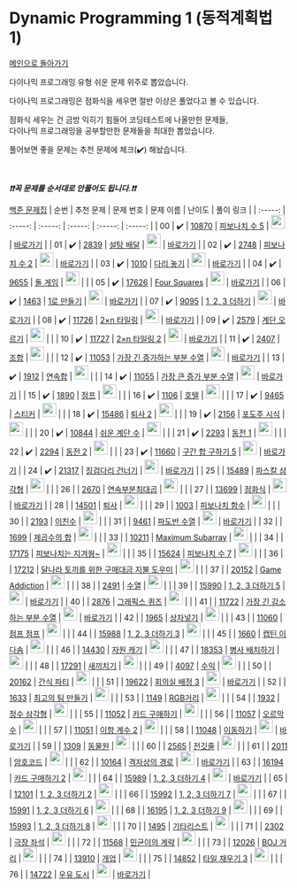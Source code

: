 # Dynamic Programming 1 (동적계획법 1)

[메인으로 돌아가기](https://github.com/tony9402/baekjoon)

다이나믹 프로그래밍 유형 쉬운 문제 위주로 뽑았습니다.

다이나믹 프로그래밍은 점화식을 세우면 절반 이상은 풀었다고 볼 수 있습니다.

점화식 세우는 건 금방 익히기 힘들어 코딩테스트에 나올만한 문제들,   
다이나믹 프로그래밍을 공부할만한 문제들을 최대한 뽑았습니다.

풀어보면 좋을 문제는 추천 문제에 체크(:heavy_check_mark:) 해놨습니다.

<br>

***❗️❗️꼭 문제를 순서대로 안풀어도 됩니다.❗️❗️***

[백준 문제집](https://www.acmicpc.net/workbook/view/7020)
|          순번          |        추천 문제         |        문제 번호         |        문제 이름         |         난이도          |        풀이 링크         |
| :-----: | :-----: | :-----: | :-----: | :-----: | :-----: |
| 00 |  :heavy_check_mark:  | <a href="https://www.acmicpc.net/problem/10870" target="_blank">10870</a> | <a href="https://www.acmicpc.net/problem/10870" target="_blank">피보나치 수 5</a> | <img height="25px" width="25px" src="https://static.solved.ac/tier_small/4.svg"/> | <a href="./../solution/dynamic_programming_1/10870">바로가기</a> |
| 01 |  :heavy_check_mark:  | <a href="https://www.acmicpc.net/problem/2839" target="_blank">2839</a> | <a href="https://www.acmicpc.net/problem/2839" target="_blank">설탕 배달</a> | <img height="25px" width="25px" src="https://static.solved.ac/tier_small/5.svg"/> | <a href="./../solution/dynamic_programming_1/2839">바로가기</a> |
| 02 |  :heavy_check_mark:  | <a href="https://www.acmicpc.net/problem/2748" target="_blank">2748</a> | <a href="https://www.acmicpc.net/problem/2748" target="_blank">피보나치 수 2</a> | <img height="25px" width="25px" src="https://static.solved.ac/tier_small/5.svg"/> | <a href="./../solution/dynamic_programming_1/2748">바로가기</a> |
| 03 |  :heavy_check_mark:  | <a href="https://www.acmicpc.net/problem/1010" target="_blank">1010</a> | <a href="https://www.acmicpc.net/problem/1010" target="_blank">다리 놓기</a> | <img height="25px" width="25px" src="https://static.solved.ac/tier_small/6.svg"/> | <a href="./../solution/dynamic_programming_1/1010">바로가기</a> |
| 04 |  :heavy_check_mark:  | <a href="https://www.acmicpc.net/problem/9655" target="_blank">9655</a> | <a href="https://www.acmicpc.net/problem/9655" target="_blank">돌 게임</a> | <img height="25px" width="25px" src="https://static.solved.ac/tier_small/6.svg"/> |                      |
| 05 |  :heavy_check_mark:  | <a href="https://www.acmicpc.net/problem/17626" target="_blank">17626</a> | <a href="https://www.acmicpc.net/problem/17626" target="_blank">Four Squares</a> | <img height="25px" width="25px" src="https://static.solved.ac/tier_small/7.svg"/> | <a href="./../solution/dynamic_programming_1/17626">바로가기</a> |
| 06 |  :heavy_check_mark:  | <a href="https://www.acmicpc.net/problem/1463" target="_blank">1463</a> | <a href="https://www.acmicpc.net/problem/1463" target="_blank">1로 만들기</a> | <img height="25px" width="25px" src="https://static.solved.ac/tier_small/8.svg"/> | <a href="./../solution/dynamic_programming_1/1463">바로가기</a> |
| 07 |  :heavy_check_mark:  | <a href="https://www.acmicpc.net/problem/9095" target="_blank">9095</a> | <a href="https://www.acmicpc.net/problem/9095" target="_blank">1, 2, 3 더하기</a> | <img height="25px" width="25px" src="https://static.solved.ac/tier_small/8.svg"/> | <a href="./../solution/dynamic_programming_1/9095">바로가기</a> |
| 08 |  :heavy_check_mark:  | <a href="https://www.acmicpc.net/problem/11726" target="_blank">11726</a> | <a href="https://www.acmicpc.net/problem/11726" target="_blank">2×n 타일링</a> | <img height="25px" width="25px" src="https://static.solved.ac/tier_small/8.svg"/> | <a href="./../solution/dynamic_programming_1/11726">바로가기</a> |
| 09 |  :heavy_check_mark:  | <a href="https://www.acmicpc.net/problem/2579" target="_blank">2579</a> | <a href="https://www.acmicpc.net/problem/2579" target="_blank">계단 오르기</a> | <img height="25px" width="25px" src="https://static.solved.ac/tier_small/8.svg"/> |                      |
| 10 |  :heavy_check_mark:  | <a href="https://www.acmicpc.net/problem/11727" target="_blank">11727</a> | <a href="https://www.acmicpc.net/problem/11727" target="_blank">2×n 타일링 2</a> | <img height="25px" width="25px" src="https://static.solved.ac/tier_small/8.svg"/> | <a href="./../solution/dynamic_programming_1/11727">바로가기</a> |
| 11 |  :heavy_check_mark:  | <a href="https://www.acmicpc.net/problem/2407" target="_blank">2407</a> | <a href="https://www.acmicpc.net/problem/2407" target="_blank">조합</a> | <img height="25px" width="25px" src="https://static.solved.ac/tier_small/8.svg"/> |                      |
| 12 |  :heavy_check_mark:  | <a href="https://www.acmicpc.net/problem/11053" target="_blank">11053</a> | <a href="https://www.acmicpc.net/problem/11053" target="_blank">가장 긴 증가하는 부분 수열</a> | <img height="25px" width="25px" src="https://static.solved.ac/tier_small/9.svg"/> | <a href="./../solution/dynamic_programming_1/11053">바로가기</a> |
| 13 |  :heavy_check_mark:  | <a href="https://www.acmicpc.net/problem/1912" target="_blank">1912</a> | <a href="https://www.acmicpc.net/problem/1912" target="_blank">연속합</a> | <img height="25px" width="25px" src="https://static.solved.ac/tier_small/9.svg"/> |                      |
| 14 |  :heavy_check_mark:  | <a href="https://www.acmicpc.net/problem/11055" target="_blank">11055</a> | <a href="https://www.acmicpc.net/problem/11055" target="_blank">가장 큰 증가 부분 수열</a> | <img height="25px" width="25px" src="https://static.solved.ac/tier_small/9.svg"/> | <a href="./../solution/dynamic_programming_1/11055">바로가기</a> |
| 15 |  :heavy_check_mark:  | <a href="https://www.acmicpc.net/problem/1890" target="_blank">1890</a> | <a href="https://www.acmicpc.net/problem/1890" target="_blank">점프</a> | <img height="25px" width="25px" src="https://static.solved.ac/tier_small/9.svg"/> |                      |
| 16 |  :heavy_check_mark:  | <a href="https://www.acmicpc.net/problem/1106" target="_blank">1106</a> | <a href="https://www.acmicpc.net/problem/1106" target="_blank">호텔</a> | <img height="25px" width="25px" src="https://static.solved.ac/tier_small/9.svg"/> |                      |
| 17 |  :heavy_check_mark:  | <a href="https://www.acmicpc.net/problem/9465" target="_blank">9465</a> | <a href="https://www.acmicpc.net/problem/9465" target="_blank">스티커</a> | <img height="25px" width="25px" src="https://static.solved.ac/tier_small/10.svg"/> |                      |
| 18 |  :heavy_check_mark:  | <a href="https://www.acmicpc.net/problem/15486" target="_blank">15486</a> | <a href="https://www.acmicpc.net/problem/15486" target="_blank">퇴사 2</a> | <img height="25px" width="25px" src="https://static.solved.ac/tier_small/10.svg"/> |                      |
| 19 |  :heavy_check_mark:  | <a href="https://www.acmicpc.net/problem/2156" target="_blank">2156</a> | <a href="https://www.acmicpc.net/problem/2156" target="_blank">포도주 시식</a> | <img height="25px" width="25px" src="https://static.solved.ac/tier_small/10.svg"/> |                      |
| 20 |  :heavy_check_mark:  | <a href="https://www.acmicpc.net/problem/10844" target="_blank">10844</a> | <a href="https://www.acmicpc.net/problem/10844" target="_blank">쉬운 계단 수</a> | <img height="25px" width="25px" src="https://static.solved.ac/tier_small/10.svg"/> |                      |
| 21 |  :heavy_check_mark:  | <a href="https://www.acmicpc.net/problem/2293" target="_blank">2293</a> | <a href="https://www.acmicpc.net/problem/2293" target="_blank">동전 1</a> | <img height="25px" width="25px" src="https://static.solved.ac/tier_small/10.svg"/> |                      |
| 22 |  :heavy_check_mark:  | <a href="https://www.acmicpc.net/problem/2294" target="_blank">2294</a> | <a href="https://www.acmicpc.net/problem/2294" target="_blank">동전 2</a> | <img height="25px" width="25px" src="https://static.solved.ac/tier_small/10.svg"/> |                      |
| 23 |  :heavy_check_mark:  | <a href="https://www.acmicpc.net/problem/11660" target="_blank">11660</a> | <a href="https://www.acmicpc.net/problem/11660" target="_blank">구간 합 구하기 5</a> | <img height="25px" width="25px" src="https://static.solved.ac/tier_small/10.svg"/> | <a href="./../solution/dynamic_programming_1/11660">바로가기</a> |
| 24 |  :heavy_check_mark:  | <a href="https://www.acmicpc.net/problem/21317" target="_blank">21317</a> | <a href="https://www.acmicpc.net/problem/21317" target="_blank">징검다리 건너기</a> | <img height="25px" width="25px" src="https://static.solved.ac/tier_small/10.svg"/> | <a href="./../solution/dynamic_programming_1/21317">바로가기</a> |
| 25 |                      | <a href="https://www.acmicpc.net/problem/15489" target="_blank">15489</a> | <a href="https://www.acmicpc.net/problem/15489" target="_blank">파스칼 삼각형</a> | <img height="25px" width="25px" src="https://static.solved.ac/tier_small/6.svg"/> |                      |
| 26 |                      | <a href="https://www.acmicpc.net/problem/2670" target="_blank">2670</a> | <a href="https://www.acmicpc.net/problem/2670" target="_blank">연속부분최대곱</a> | <img height="25px" width="25px" src="https://static.solved.ac/tier_small/7.svg"/> |                      |
| 27 |                      | <a href="https://www.acmicpc.net/problem/13699" target="_blank">13699</a> | <a href="https://www.acmicpc.net/problem/13699" target="_blank">점화식</a> | <img height="25px" width="25px" src="https://static.solved.ac/tier_small/7.svg"/> | <a href="./../solution/dynamic_programming_1/13699">바로가기</a> |
| 28 |                      | <a href="https://www.acmicpc.net/problem/14501" target="_blank">14501</a> | <a href="https://www.acmicpc.net/problem/14501" target="_blank">퇴사</a> | <img height="25px" width="25px" src="https://static.solved.ac/tier_small/8.svg"/> |                      |
| 29 |                      | <a href="https://www.acmicpc.net/problem/1003" target="_blank">1003</a> | <a href="https://www.acmicpc.net/problem/1003" target="_blank">피보나치 함수</a> | <img height="25px" width="25px" src="https://static.solved.ac/tier_small/8.svg"/> |                      |
| 30 |                      | <a href="https://www.acmicpc.net/problem/2193" target="_blank">2193</a> | <a href="https://www.acmicpc.net/problem/2193" target="_blank">이친수</a> | <img height="25px" width="25px" src="https://static.solved.ac/tier_small/8.svg"/> |                      |
| 31 |                      | <a href="https://www.acmicpc.net/problem/9461" target="_blank">9461</a> | <a href="https://www.acmicpc.net/problem/9461" target="_blank">파도반 수열</a> | <img height="25px" width="25px" src="https://static.solved.ac/tier_small/8.svg"/> | <a href="./../solution/dynamic_programming_1/9461">바로가기</a> |
| 32 |                      | <a href="https://www.acmicpc.net/problem/1699" target="_blank">1699</a> | <a href="https://www.acmicpc.net/problem/1699" target="_blank">제곱수의 합</a> | <img height="25px" width="25px" src="https://static.solved.ac/tier_small/8.svg"/> |                      |
| 33 |                      | <a href="https://www.acmicpc.net/problem/10211" target="_blank">10211</a> | <a href="https://www.acmicpc.net/problem/10211" target="_blank">Maximum Subarray</a> | <img height="25px" width="25px" src="https://static.solved.ac/tier_small/8.svg"/> |                      |
| 34 |                      | <a href="https://www.acmicpc.net/problem/17175" target="_blank">17175</a> | <a href="https://www.acmicpc.net/problem/17175" target="_blank">피보나치는 지겨웡~</a> | <img height="25px" width="25px" src="https://static.solved.ac/tier_small/8.svg"/> |                      |
| 35 |                      | <a href="https://www.acmicpc.net/problem/15624" target="_blank">15624</a> | <a href="https://www.acmicpc.net/problem/15624" target="_blank">피보나치 수 7</a> | <img height="25px" width="25px" src="https://static.solved.ac/tier_small/8.svg"/> |                      |
| 36 |                      | <a href="https://www.acmicpc.net/problem/17212" target="_blank">17212</a> | <a href="https://www.acmicpc.net/problem/17212" target="_blank">달나라 토끼를 위한 구매대금 지불 도우미</a> | <img height="25px" width="25px" src="https://static.solved.ac/tier_small/8.svg"/> |                      |
| 37 |                      | <a href="https://www.acmicpc.net/problem/20152" target="_blank">20152</a> | <a href="https://www.acmicpc.net/problem/20152" target="_blank">Game Addiction</a> | <img height="25px" width="25px" src="https://static.solved.ac/tier_small/8.svg"/> |                      |
| 38 |                      | <a href="https://www.acmicpc.net/problem/2491" target="_blank">2491</a> | <a href="https://www.acmicpc.net/problem/2491" target="_blank">수열</a> | <img height="25px" width="25px" src="https://static.solved.ac/tier_small/8.svg"/> |                      |
| 39 |                      | <a href="https://www.acmicpc.net/problem/15990" target="_blank">15990</a> | <a href="https://www.acmicpc.net/problem/15990" target="_blank">1, 2, 3 더하기 5</a> | <img height="25px" width="25px" src="https://static.solved.ac/tier_small/9.svg"/> | <a href="./../solution/dynamic_programming_1/15990">바로가기</a> |
| 40 |                      | <a href="https://www.acmicpc.net/problem/2876" target="_blank">2876</a> | <a href="https://www.acmicpc.net/problem/2876" target="_blank">그래픽스 퀴즈</a> | <img height="25px" width="25px" src="https://static.solved.ac/tier_small/9.svg"/> |                      |
| 41 |                      | <a href="https://www.acmicpc.net/problem/11722" target="_blank">11722</a> | <a href="https://www.acmicpc.net/problem/11722" target="_blank">가장 긴 감소하는 부분 수열</a> | <img height="25px" width="25px" src="https://static.solved.ac/tier_small/9.svg"/> | <a href="./../solution/dynamic_programming_1/11722">바로가기</a> |
| 42 |                      | <a href="https://www.acmicpc.net/problem/1965" target="_blank">1965</a> | <a href="https://www.acmicpc.net/problem/1965" target="_blank">상자넣기</a> | <img height="25px" width="25px" src="https://static.solved.ac/tier_small/9.svg"/> |                      |
| 43 |                      | <a href="https://www.acmicpc.net/problem/11060" target="_blank">11060</a> | <a href="https://www.acmicpc.net/problem/11060" target="_blank">점프 점프</a> | <img height="25px" width="25px" src="https://static.solved.ac/tier_small/9.svg"/> |                      |
| 44 |                      | <a href="https://www.acmicpc.net/problem/15988" target="_blank">15988</a> | <a href="https://www.acmicpc.net/problem/15988" target="_blank">1, 2, 3 더하기 3</a> | <img height="25px" width="25px" src="https://static.solved.ac/tier_small/9.svg"/> |                      |
| 45 |                      | <a href="https://www.acmicpc.net/problem/1660" target="_blank">1660</a> | <a href="https://www.acmicpc.net/problem/1660" target="_blank">캡틴 이다솜</a> | <img height="25px" width="25px" src="https://static.solved.ac/tier_small/9.svg"/> |                      |
| 46 |                      | <a href="https://www.acmicpc.net/problem/14430" target="_blank">14430</a> | <a href="https://www.acmicpc.net/problem/14430" target="_blank">자원 캐기</a> | <img height="25px" width="25px" src="https://static.solved.ac/tier_small/9.svg"/> |                      |
| 47 |                      | <a href="https://www.acmicpc.net/problem/18353" target="_blank">18353</a> | <a href="https://www.acmicpc.net/problem/18353" target="_blank">병사 배치하기</a> | <img height="25px" width="25px" src="https://static.solved.ac/tier_small/9.svg"/> |                      |
| 48 |                      | <a href="https://www.acmicpc.net/problem/17291" target="_blank">17291</a> | <a href="https://www.acmicpc.net/problem/17291" target="_blank">새끼치기</a> | <img height="25px" width="25px" src="https://static.solved.ac/tier_small/9.svg"/> |                      |
| 49 |                      | <a href="https://www.acmicpc.net/problem/4097" target="_blank">4097</a> | <a href="https://www.acmicpc.net/problem/4097" target="_blank">수익</a> | <img height="25px" width="25px" src="https://static.solved.ac/tier_small/9.svg"/> |                      |
| 50 |                      | <a href="https://www.acmicpc.net/problem/20162" target="_blank">20162</a> | <a href="https://www.acmicpc.net/problem/20162" target="_blank">간식 파티</a> | <img height="25px" width="25px" src="https://static.solved.ac/tier_small/9.svg"/> |                      |
| 51 |                      | <a href="https://www.acmicpc.net/problem/19622" target="_blank">19622</a> | <a href="https://www.acmicpc.net/problem/19622" target="_blank">회의실 배정 3</a> | <img height="25px" width="25px" src="https://static.solved.ac/tier_small/9.svg"/> | <a href="./../solution/dynamic_programming_1/19622">바로가기</a> |
| 52 |                      | <a href="https://www.acmicpc.net/problem/1633" target="_blank">1633</a> | <a href="https://www.acmicpc.net/problem/1633" target="_blank">최고의 팀 만들기</a> | <img height="25px" width="25px" src="https://static.solved.ac/tier_small/10.svg"/> |                      |
| 53 |                      | <a href="https://www.acmicpc.net/problem/1149" target="_blank">1149</a> | <a href="https://www.acmicpc.net/problem/1149" target="_blank">RGB거리</a> | <img height="25px" width="25px" src="https://static.solved.ac/tier_small/10.svg"/> |                      |
| 54 |                      | <a href="https://www.acmicpc.net/problem/1932" target="_blank">1932</a> | <a href="https://www.acmicpc.net/problem/1932" target="_blank">정수 삼각형</a> | <img height="25px" width="25px" src="https://static.solved.ac/tier_small/10.svg"/> |                      |
| 55 |                      | <a href="https://www.acmicpc.net/problem/11052" target="_blank">11052</a> | <a href="https://www.acmicpc.net/problem/11052" target="_blank">카드 구매하기</a> | <img height="25px" width="25px" src="https://static.solved.ac/tier_small/10.svg"/> |                      |
| 56 |                      | <a href="https://www.acmicpc.net/problem/11057" target="_blank">11057</a> | <a href="https://www.acmicpc.net/problem/11057" target="_blank">오르막 수</a> | <img height="25px" width="25px" src="https://static.solved.ac/tier_small/10.svg"/> |                      |
| 57 |                      | <a href="https://www.acmicpc.net/problem/11051" target="_blank">11051</a> | <a href="https://www.acmicpc.net/problem/11051" target="_blank">이항 계수 2</a> | <img height="25px" width="25px" src="https://static.solved.ac/tier_small/10.svg"/> |                      |
| 58 |                      | <a href="https://www.acmicpc.net/problem/11048" target="_blank">11048</a> | <a href="https://www.acmicpc.net/problem/11048" target="_blank">이동하기</a> | <img height="25px" width="25px" src="https://static.solved.ac/tier_small/10.svg"/> | <a href="./../solution/dynamic_programming_1/11048">바로가기</a> |
| 59 |                      | <a href="https://www.acmicpc.net/problem/1309" target="_blank">1309</a> | <a href="https://www.acmicpc.net/problem/1309" target="_blank">동물원</a> | <img height="25px" width="25px" src="https://static.solved.ac/tier_small/10.svg"/> |                      |
| 60 |                      | <a href="https://www.acmicpc.net/problem/2565" target="_blank">2565</a> | <a href="https://www.acmicpc.net/problem/2565" target="_blank">전깃줄</a> | <img height="25px" width="25px" src="https://static.solved.ac/tier_small/10.svg"/> |                      |
| 61 |                      | <a href="https://www.acmicpc.net/problem/2011" target="_blank">2011</a> | <a href="https://www.acmicpc.net/problem/2011" target="_blank">암호코드</a> | <img height="25px" width="25px" src="https://static.solved.ac/tier_small/10.svg"/> |                      |
| 62 |                      | <a href="https://www.acmicpc.net/problem/10164" target="_blank">10164</a> | <a href="https://www.acmicpc.net/problem/10164" target="_blank">격자상의 경로</a> | <img height="25px" width="25px" src="https://static.solved.ac/tier_small/10.svg"/> | <a href="./../solution/dynamic_programming_1/10164">바로가기</a> |
| 63 |                      | <a href="https://www.acmicpc.net/problem/16194" target="_blank">16194</a> | <a href="https://www.acmicpc.net/problem/16194" target="_blank">카드 구매하기 2</a> | <img height="25px" width="25px" src="https://static.solved.ac/tier_small/10.svg"/> |                      |
| 64 |                      | <a href="https://www.acmicpc.net/problem/15989" target="_blank">15989</a> | <a href="https://www.acmicpc.net/problem/15989" target="_blank">1, 2, 3 더하기 4</a> | <img height="25px" width="25px" src="https://static.solved.ac/tier_small/10.svg"/> | <a href="./../solution/dynamic_programming_1/15989">바로가기</a> |
| 65 |                      | <a href="https://www.acmicpc.net/problem/12101" target="_blank">12101</a> | <a href="https://www.acmicpc.net/problem/12101" target="_blank">1, 2, 3 더하기 2</a> | <img height="25px" width="25px" src="https://static.solved.ac/tier_small/10.svg"/> |                      |
| 66 |                      | <a href="https://www.acmicpc.net/problem/15992" target="_blank">15992</a> | <a href="https://www.acmicpc.net/problem/15992" target="_blank">1, 2, 3 더하기 7</a> | <img height="25px" width="25px" src="https://static.solved.ac/tier_small/10.svg"/> |                      |
| 67 |                      | <a href="https://www.acmicpc.net/problem/15991" target="_blank">15991</a> | <a href="https://www.acmicpc.net/problem/15991" target="_blank">1, 2, 3 더하기 6</a> | <img height="25px" width="25px" src="https://static.solved.ac/tier_small/10.svg"/> |                      |
| 68 |                      | <a href="https://www.acmicpc.net/problem/16195" target="_blank">16195</a> | <a href="https://www.acmicpc.net/problem/16195" target="_blank">1, 2, 3 더하기 9</a> | <img height="25px" width="25px" src="https://static.solved.ac/tier_small/10.svg"/> |                      |
| 69 |                      | <a href="https://www.acmicpc.net/problem/15993" target="_blank">15993</a> | <a href="https://www.acmicpc.net/problem/15993" target="_blank">1, 2, 3 더하기 8</a> | <img height="25px" width="25px" src="https://static.solved.ac/tier_small/10.svg"/> |                      |
| 70 |                      | <a href="https://www.acmicpc.net/problem/1495" target="_blank">1495</a> | <a href="https://www.acmicpc.net/problem/1495" target="_blank">기타리스트</a> | <img height="25px" width="25px" src="https://static.solved.ac/tier_small/10.svg"/> |                      |
| 71 |                      | <a href="https://www.acmicpc.net/problem/2302" target="_blank">2302</a> | <a href="https://www.acmicpc.net/problem/2302" target="_blank">극장 좌석</a> | <img height="25px" width="25px" src="https://static.solved.ac/tier_small/10.svg"/> |                      |
| 72 |                      | <a href="https://www.acmicpc.net/problem/11568" target="_blank">11568</a> | <a href="https://www.acmicpc.net/problem/11568" target="_blank">민균이의 계략</a> | <img height="25px" width="25px" src="https://static.solved.ac/tier_small/10.svg"/> |                      |
| 73 |                      | <a href="https://www.acmicpc.net/problem/12026" target="_blank">12026</a> | <a href="https://www.acmicpc.net/problem/12026" target="_blank">BOJ 거리</a> | <img height="25px" width="25px" src="https://static.solved.ac/tier_small/10.svg"/> |                      |
| 74 |                      | <a href="https://www.acmicpc.net/problem/13910" target="_blank">13910</a> | <a href="https://www.acmicpc.net/problem/13910" target="_blank">개업</a> | <img height="25px" width="25px" src="https://static.solved.ac/tier_small/10.svg"/> |                      |
| 75 |                      | <a href="https://www.acmicpc.net/problem/14852" target="_blank">14852</a> | <a href="https://www.acmicpc.net/problem/14852" target="_blank">타일 채우기 3</a> | <img height="25px" width="25px" src="https://static.solved.ac/tier_small/11.svg"/> |                      |
| 76 |                      | <a href="https://www.acmicpc.net/problem/14722" target="_blank">14722</a> | <a href="https://www.acmicpc.net/problem/14722" target="_blank">우유 도시</a> | <img height="25px" width="25px" src="https://static.solved.ac/tier_small/12.svg"/> | <a href="./../solution/dynamic_programming_1/14722">바로가기</a> |
